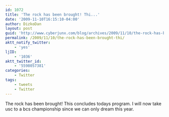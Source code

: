 ```yaml
---
id: 1072
title: 'The rock has been brought! Thi...'
date: '2009-11-10T16:15:10-04:00'
author: DizkoDan
layout: post
guid: 'http://www.cyberjunx.com/blog/archives/2009/11/10/the-rock-has-been-brought-thi/'
permalink: /2009/11/10/the-rock-has-been-brought-thi/
aktt_notify_twitter:
    - 'yes'
ljID:
    - '1036'
aktt_twitter_id:
    - '5598057381'
categories:
    - Twitter
tags:
    - tweets
    - Twitter
---
```


The rock has been brought! This concludes todays program. I will now take usc to a bcs championship since we can only dream this year.